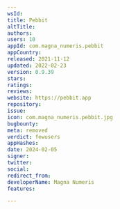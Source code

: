 ```yaml
---
wsId: 
title: Pebbit
altTitle: 
authors: 
users: 10
appId: com.magna_numeris.pebbit
appCountry: 
released: 2021-11-12
updated: 2022-02-23
version: 0.9.39
stars: 
ratings: 
reviews: 
website: https://pebbit.app
repository: 
issue: 
icon: com.magna_numeris.pebbit.jpg
bugbounty: 
meta: removed
verdict: fewusers
appHashes: 
date: 2024-02-05
signer: 
twitter: 
social: 
redirect_from: 
developerName: Magna Numeris
features: 

---
```


